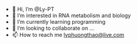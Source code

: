 - 👋 Hi, I’m @Ly-PT
- 👀 I’m interested in RNA metabolism and biology
- 🌱 I’m currently learning programming
- 💞️ I’m looking to collaborate on ...
- 📫 How to reach me <lyphuongthao@live.com>

<!---
Ly-PT/Ly-PT is a ✨ special ✨ repository because its `README.md` (this file) appears on your GitHub profile.
You can click the Preview link to take a look at your changes.
--->
